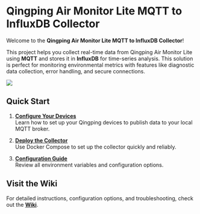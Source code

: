 # Qingping Air Monitor Lite MQTT to InfluxDB Collector  

Welcome to the **Qingping Air Monitor Lite MQTT to InfluxDB Collector**!  

This project helps you collect real-time data from Qingping Air Monitor Lite using **MQTT** and stores it in **InfluxDB** for time-series analysis. This solution is perfect for monitoring environmental metrics with features like diagnostic data collection, error handling, and secure connections.  

![](https://labs.lux4rd0.com/wp-content/uploads/2024/11/qingping_air_quality_overview.png)

## **Quick Start**  

1. **[Configure Your Devices](https://github.com/lux4rd0/qingping-collector/wiki/Setup-Devices)**  
   Learn how to set up your Qingping devices to publish data to your local MQTT broker.

2. **[Deploy the Collector](https://github.com/lux4rd0/qingping-collector/wiki/Deployment)**  
   Use Docker Compose to set up the collector quickly and reliably.

3. **[Configuration Guide](https://github.com/lux4rd0/qingping-collector/wiki/Configuration)**  
   Review all environment variables and configuration options.

## **Visit the Wiki**  
For detailed instructions, configuration options, and troubleshooting, check out the **[Wiki](https://github.com/lux4rd0/qingping-collector/wiki)**.
